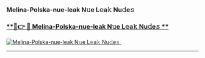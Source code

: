### Melina-Polska-nue-leak N𝚞e L𝚎a𝚔 Nu𝚍e𝚜   

### [ **🔗👉 🔴 Melina-Polska-nue-leak N𝚞e L𝚎a𝚔 Nu𝚍e𝚜 **](https://taap.it/xNRuk4)  

[![Melina-Polska-nue-leak N𝚞e L𝚎a𝚔 Nu𝚍e𝚜 ](https://i.imgur.com/0qMVB7G.gif)](https://taap.it/xNRuk4)  

___  
